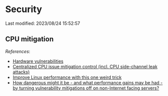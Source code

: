 # Security

Last modified: 2023/08/24 15:52:57

## CPU mitigation

*References*:

- [Hardware vulnerabilities](https://docs.kernel.org/admin-guide/hw-vuln/index.html)
- [Centralized CPU issue mitigation control (incl. CPU side-channel leak attacks)](https://www.suse.com/support/kb/doc/?id=000019439)
- [Improve Linux performance with this one weird trick](https://www.theregister.com/2022/07/18/improve_linux_performance/)
- [How dangerous might it be - and what performance gains may be had - by turning vulnerability mitigations off on non-Internet facing servers?](https://serverfault.com/questions/1116854/how-dangerous-might-it-be-and-what-performance-gains-may-be-had-by-turning-v)
